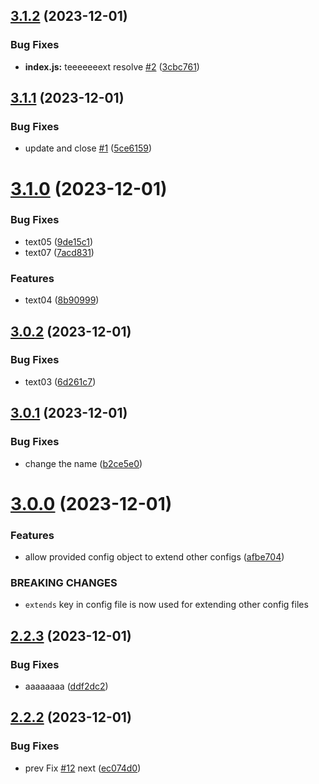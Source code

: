 ## [3.1.2](https://github.com/abdolian/abdolian-test-01/compare/v3.1.1...v3.1.2) (2023-12-01)


### Bug Fixes

* **index.js:** teeeeeeext resolve [#2](https://github.com/abdolian/abdolian-test-01/issues/2) ([3cbc761](https://github.com/abdolian/abdolian-test-01/commit/3cbc7612436b7db8dd6e1ebd3fcbd90182ea87f3))

## [3.1.1](https://github.com/abdolian/abdolian-test-01/compare/v3.1.0...v3.1.1) (2023-12-01)


### Bug Fixes

* update and close [#1](https://github.com/abdolian/abdolian-test-01/issues/1) ([5ce6159](https://github.com/abdolian/abdolian-test-01/commit/5ce6159e18fca698aeb5f00cc16461ffee61f419))

# [3.1.0](https://github.com/abdolian/abdolian-test-01/compare/v3.0.2...v3.1.0) (2023-12-01)


### Bug Fixes

* text05 ([9de15c1](https://github.com/abdolian/abdolian-test-01/commit/9de15c1c5f63922fac3b3abc519594d6f1684246))
* text07 ([7acd831](https://github.com/abdolian/abdolian-test-01/commit/7acd83138db2d7befcba845ee1df3b6e78857f04))


### Features

* text04 ([8b90999](https://github.com/abdolian/abdolian-test-01/commit/8b9099924ebdc12139e5c4d7cd7034fc2414e363))

## [3.0.2](https://github.com/abdolian/abdolian-test-01/compare/v3.0.1...v3.0.2) (2023-12-01)


### Bug Fixes

* text03 ([6d261c7](https://github.com/abdolian/abdolian-test-01/commit/6d261c7bb6d6f914329221f2c34c4a770b000d08))

## [3.0.1](https://github.com/abdolian/abdolian-test-01/compare/v3.0.0...v3.0.1) (2023-12-01)


### Bug Fixes

* change the name ([b2ce5e0](https://github.com/abdolian/abdolian-test-01/commit/b2ce5e056253ed64f04c7147ee8fece35ac66e68))

# [3.0.0](https://github.com/abdolian/abdolian-test-01/compare/v2.2.3...v3.0.0) (2023-12-01)


### Features

* allow provided config object to extend other configs ([afbe704](https://github.com/abdolian/abdolian-test-01/commit/afbe70467babf750dc5df55e4cff52ce3d9170b9))


### BREAKING CHANGES

* `extends` key in config file is now used for extending other config files

## [2.2.3](https://github.com/abdolian/abdolian-test-01/compare/v2.2.2...v2.2.3) (2023-12-01)


### Bug Fixes

* aaaaaaaa ([ddf2dc2](https://github.com/abdolian/abdolian-test-01/commit/ddf2dc29b7e1b227c7beff00ed5df1a828dce5c5))

## [2.2.2](https://github.com/abdolian/abdolian-test-01/compare/v2.2.1...v2.2.2) (2023-12-01)


### Bug Fixes

* prev Fix [#12](https://github.com/abdolian/abdolian-test-01/issues/12) next ([ec074d0](https://github.com/abdolian/abdolian-test-01/commit/ec074d008c3a4c39bb6e80fb6e3741fbfbc5c637))
